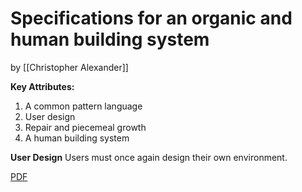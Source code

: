 # Specifications for an organic and human building system
by [[Christopher Alexander]]

**Key Attributes:**
1. A common pattern language
2. User design
3. Repair and piecemeal growth
4. A human building system

**User Design**
Users must once again design their own environment.

[PDF](http://worrydream.com/refs/Alexander%20and%20Jacobson%20-%20Specifications%20for%20an%20Organic%20and%20Human%20Building%20System.pdf)

<!-- #articles -->
<!-- #notebook -->

<!-- {BearID:B80017BF-D590-46CA-849B-2B7CF10A5985-9584-000263D1E02055A4} -->
